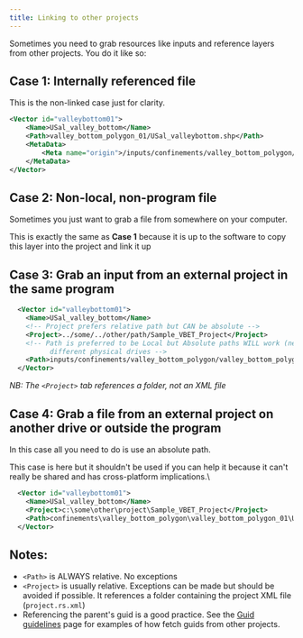 ```yaml
---
title: Linking to other projects
---
```


Sometimes you need to grab resources like inputs and reference layers from other projects. You do it like so:

## Case 1: Internally referenced file

This is the non-linked case just for clarity. 

``` xml
<Vector id="valleybottom01">
    <Name>USal_valley_bottom</Name>
    <Path>valley_bottom_polygon_01/USal_valleybottom.shp</Path>
    <MetaData>
        <Meta name="origin">/inputs/confinements/valley_bottom_polygon/valley_bottom_polygon_01/USal_valleybottom.shp</Meta>
    </MetaData>
</Vector>
```

## Case 2: Non-local, non-program file

Sometimes you just want to grab a file from somewhere on your computer. 

This is exactly the same as **Case 1** because it is up to the software to copy this layer into the project and link it up

## Case 3: Grab an input from an external project in the same program

``` xml
  <Vector id="valleybottom01">
    <Name>USal_valley_bottom</Name>
    <!-- Project prefers relative path but CAN be absolute -->
    <Project>../some/../other/path/Sample_VBET_Project</Project>
    <!-- Path is preferred to be Local but Absolute paths WILL work (necessary for projects on
          different physical drives -->
    <Path>inputs/confinements/valley_bottom_polygon/valley_bottom_polygon_01/USal_valleybottom.shp</Path>
  </Vector>
```

*NB: The `<Project>` tab references a folder, not an XML file*

## Case 4: Grab a file from an external project on another drive or outside the program

In this case all you need to do is use an absolute path.

This case is here but it shouldn't be used if you can help it because it can't really be shared and has cross-platform implications.\

``` xml
  <Vector id="valleybottom01">
    <Name>USal_valley_bottom</Name>
    <Project>c:\some\other\project\Sample_VBET_Project</Project>
    <Path>confinements\valley_bottom_polygon\valley_bottom_polygon_01\USal_valleybottom.shp</Path>
  </Vector>
```

## Notes:

* `<Path>` is ALWAYS relative. No exceptions
* `<Project>` is usually relative. Exceptions can be made but should be avoided if possible. It references a folder containing the project XML file (`project.rs.xml`)
* Referencing the parent's guid is a good practice. See the [Guid guidelines](guids.html) page for examples of how fetch guids from other projects.